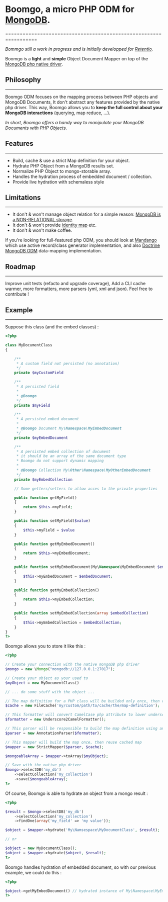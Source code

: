 # Boomgo, a micro PHP ODM for [MongoDB](http://www.mongodb.org/).
=================================================================

_Bommgo still a work in progress and is initially developped for [Retentio](http://retent.io)._

Boomgo is a **light** and **simple** Object Document Mapper on top of the [MongoDB php native driver](http://php.net/mongo).

## Philosophy
-------------

Boomgo ODM focuses on the mapping process between PHP objects and MongoDB Documents, It don't abstract any features provided by the native php driver. This way, Boomgo allows you to **keep the full control about your MongoDB interactions** (querying, map reduce, ...).

_In short, Boomgo offers a handy way to manipulate your MongoDB Documents with PHP Objects._

## Features
-----------

* Build, cache & use a strict Map definition for your object.
* Hydrate PHP Object from a MongoDB results set.
* Normalize PHP Object to mongo-storable array.
* Handles the hydration process of embedded document / collection.
* Provide live hydration with schemaless style

## Limitations
--------------

* It don't & won't manage object relation for a simple reason: [MongoDB is a NON-RELATIONAL storage](http://www.mongodb.org/display/DOCS/Database+References).
* It don't & won't provide [identity map](http://en.wikipedia.org/wiki/Identity_map) etc.
* It don't & won't make coffee.

If you're looking for full-featured php ODM, you should look at [Mandango](https://github.com/mandango/mandango) which use active record/class generator implementation, and also [Doctrine MongoDB ODM](http://www.doctrine-project.org/projects/mongodb_odm/current/docs/en) data-mapping implementation.

## Roadmap
----------

Improve unit tests (refacto and upgrade coverage), Add a CLI cache warmer, more formatters, more parsers (yml, xml and json). Feel free to contribute !

## Example
----------

Suppose this class (and the embed classes) :

```php
<?php

class MyDocumentClass
{

    /**
     * A custom field not persisted (no annotation)
     */
    private $myCustomField

    /**
     * A persisted field
     *
     * @Boomgo
     */
    private $myField

    /**
     * A persisted embed document
     *
     * @Boomgo Document My\Namespace\MyEmbedDocument
     */
    private $myEmbedDocument

    /**
     * A persisted embed collection of document
     * it should be an array of the same document type
     * Boomgo do not support dynamic mapping
     *
     * @Boomgo Collection My\Other\Namespace\MyOtherEmbedDocument
     */
    private $myEmbedCollection

    // Some getters/setters to allow acces to the private properties

    public function getMyField()
    {
        return $this->myField;
    }

    public function setMyField($value)
    {
        $this->myField = $value
    }

    public function getMyEmbedDocument()
    {
        return $this->myEmbedDocument;
    }

    public function setMyEmbedDocument(My\Namespace\MyEmbedDocument $embedDocument)
    {
        $this->myEmbedDocument = $embedDocument;
    }

    public function getMyEmbedCollection()
    {
        return $this->myEmbedCollection;
    }

    public function setMyEmbedCollection(array $embedCollection)
    {
        $this->myEmbedCollection = $embedCollection;
    }
}
?>
```

Boomgo allows you to store it like this :

```php
<?php

// Create your connection with the native mongoDB php driver
$mongo = new \Mongo("mongodb://127.0.0.1:27017");

// Create your object as your used to
$myObject = new MyDocumentClass()

// ... do some stuff with the object ...

// The map definition for a PHP class will be builded only once, then cached to the disk.
$cache = new FileCache('my/custom/path/to/cache/the/map-definition');

// This formatter will convert CamelCase php attribute to lower underscore mongo key
$formatter = new Underscore2CamelFormatter();

// This parser will be responsible to build the map definition using annotation @Boomgo
$parser = new AnnotationParser($formatter);

// This mapper will build the map once, then reuse cached map
$mapper = new StrictMapper($parser, $cache);

$mongoableArray = $mapper->toArray($myObject);

// Save with the native php driver
$mongo->selectDB('my_db')
    ->selectCollection('my_collection')
    ->save($mongoableArray);
?>
```

Of course, Boomgo is able to hydrate an object from a mongo result :

```php
<?php

$result = $mongo->selectDB('my_db')
    ->selectCollection('my_collection')
    ->findOne(array('my_field' => 'my value'));

$object = $mapper->hydrate('My\Namsespace\MyDocumentClass', $result);

// or

$object = new MyDocumentClass();
$object = $mapper->hydrate($object, $result);
?>
```

Boomgo handles hydration of embedded document, so with our previous example, we could do this :

```php
<?php

$object->getMyEmbedDocument() // hydrated instance of My\Namespace\MyEmbedDocument
?>
```
